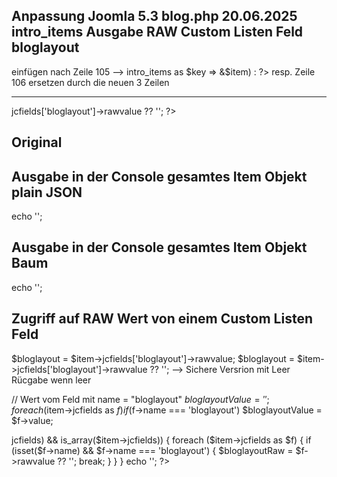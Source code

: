 
Anpassung Joomla 5.3 blog.php 20.06.2025 intro_items Ausgabe RAW Custom Listen Feld  bloglayout
-----------------------------------------------------------------------------------------------
einfügen nach Zeile 105      -->      <?php foreach ($this->intro_items as $key => &$item) : ?> 
resp. Zeile 106 ersetzen durch die neuen 3 Zeilen
************************************************************************************************ 


<?php $bloglayout = $item->jcfields['bloglayout']->rawvalue ?? ''; ?> 
<?php $bloglayout = htmlspecialchars($bloglayout, ENT_QUOTES, 'UTF-8'); ?>
<div class="com-content-category-blog__item blog-item <?= $bloglayout; ?>">




Original
---------
<div class="com-content-category-blog__item blog-item">






Ausgabe in der Console gesamtes Item Objekt plain JSON
-----------------------------------------------------
echo '<script>console.log("item OBJ: ' . addslashes(json_encode($item)) . '");</script>';


Ausgabe in der Console gesamtes Item Objekt Baum
-----------------------------------------------------
echo '<script>console.log("item OBJ:", ' . json_encode($item) . ');</script>';



Zugriff auf RAW Wert von einem Custom Listen Feld
-------------------------------------------------
$bloglayout = $item->jcfields['bloglayout']->rawvalue;
$bloglayout = $item->jcfields['bloglayout']->rawvalue ?? '';      --> Sichere Versrion mit Leer Rücgabe wenn leer



// Wert vom Feld mit name = "bloglayout"
$bloglayoutValue = '';
foreach ($item->jcfields as $f) if ($f->name === 'bloglayout') $bloglayoutValue = $f->value;



<?php
$bloglayoutRaw = '';
if (isset($item->jcfields) && is_array($item->jcfields)) {
    foreach ($item->jcfields as $f) {
        if (isset($f->name) && $f->name === 'bloglayout') {
            $bloglayoutRaw = $f->rawvalue ?? '';
            break;
        }
    }
}
echo '<script>console.log("bloglayout RAW: ' . $bloglayoutRaw . '");</script>';
?>
